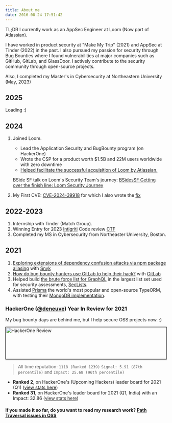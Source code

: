 ```yaml
---
title: About me
date: 2016-08-24 17:51:42
---
```


TL;DR I currently work as an AppSec Engineer at Loom (Now part of Atlassian).

I have worked in product security at "Make My Trip" (2021) and AppSec at Tinder (2022) in the past. I also pursued my passion for security through Bug Bounties where I found vulnerabilities at major companies such as GitHub, GitLab, and GlassDoor. I actively contribute to the security community through open-source projects.

Also, I completed my Master's in Cybersecurity at Northeastern University (May, 2023)

## 2025

Loading :)

## 2024

1. Joined Loom.

   - Lead the Application Security and BugBounty program (on HackerOne)
   - Wrote the CSP for a product worth $1.5B and 22M users worldwide with zero downtime
   - [Helped facilitate the successful acquisition of Loom by Atlassian.](https://www.atlassian.com/blog/announcements/atlassian-acquires-loom)

   BSide SF talk on Loom's Security Team's journey: [BSidesSF Getting over the finish line: Loom Security Journey](https://bsidessf2024.sched.com/event/1abED)

2. My First CVE: [CVE-2024-39918](https://nvd.nist.gov/vuln/detail/CVE-2024-39918) for which I also wrote the [fix](https://github.com/jasonraimondi/url-to-png/security/advisories/GHSA-vvmv-wrvp-9gjr)

## 2022-2023

1. Internship with Tinder (Match Group).
2. Winning Entry for 2023 [Intigriti](https://www.intigriti.com/) Code review [CTF](/posts/intigriti_challenge/)
3. Completed my MS in Cybersecurity from Northeaster University, Boston.

## 2021

1. [Exploring extensions of dependency confusion attacks via npm package aliasing](https://snyk.io/blog/exploring-extensions-of-dependency-confusion-attacks-via-npm-package-aliasing/) with [Snyk](https://snyk.io/)
2. [How do bug bounty hunters use GitLab to help their hack?](https://about.gitlab.com/blog/2021/06/11/how-i-use-gitlab-to-help-my-hack/) with [GitLab](https://gitlab.com)
3. Helped build [the brute force list for GraphQL](https://github.com/danielmiessler/SecLists/commits/master/Discovery/Web-Content/graphql.txt) in the largest list set used for security assessments, [SecLists](https://github.com/danielmiessler/SecLists).
4. Assisted [Prisma](https://prisma.io/) the world's most popular and open-source TypeORM, with testing their [MongoDB implementation](https://github.com/prisma/prisma/blob/8fb82844dddeecf45d433bceff39b8671f3667da/packages/migrate/src/utils/setupMongo.ts).

### HackerOne ([@deneuve](https://hackerone.com/deneuve)) Year In Review for 2021

My bug bounty days are behind me, but I help secure OSS projects now. :)

<img src="/images/hackerReview.png" width="600" height="100" alt="HackerOne Review" style="border:0.5px solid black">

> All time reputation: `1118 (Ranked 1239)` `Signal: 5.91 (87th percentile)` and `Impact: 25.68 (96th percentile)`

- **Ranked 2**, on HackerOne's (Upcoming Hackers) leader board for 2021 (Q1) ([view stats here](https://hackerone.com/leaderboard/up_and_comers?year=2021&quarter=1))
- **Ranked 31**, on HackerOne's leader board for 2021 (Q1, India) with an Impact: 32.86 ([view stats here](https://hackerone.com/leaderboard/country?year=2021&quarter=1&country=IN))

#### If you made it so far, do you want to read my research work? <u>[Path Traversal issues in OSS](/posts/research_1/)</u>
